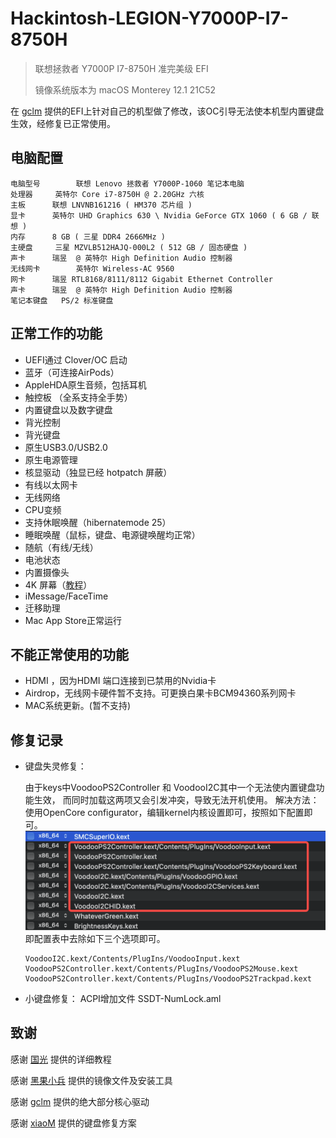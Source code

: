 # Hackintosh-LEGION-Y7000P-I7-8750H  
> 联想拯救者 Y7000P I7-8750H  准完美级 EFI
> 
> 镜像系统版本为 macOS Monterey 12.1 21C52

在 [gclm](https://github.com/gclm/Hackintosh-LEGION-Y7000P-I7-9750H) 
提供的EFI上针对自己的机型做了修改，该OC引导无法使本机型内置键盘生效，经修复已正常使用。 

## 电脑配置 

```
电脑型号		联想 Lenovo 拯救者 Y7000P-1060 笔记本电脑
处理器		英特尔 Core i7-8750H @ 2.20GHz 六核
主板		联想 LNVNB161216 ( HM370 芯片组 )
显卡		英特尔 UHD Graphics 630 \ Nvidia GeForce GTX 1060 ( 6 GB / 联想 )
内存		8 GB ( 三星 DDR4 2666MHz )
主硬盘		三星 MZVLB512HAJQ-000L2 ( 512 GB / 固态硬盘 )
声卡		瑞昱  @ 英特尔 High Definition Audio 控制器
无线网卡		英特尔 Wireless-AC 9560
网卡		瑞昱 RTL8168/8111/8112 Gigabit Ethernet Controller
声卡		瑞昱  @ 英特尔 High Definition Audio 控制器
笔记本键盘	PS/2 标准键盘
```

## 正常工作的功能
- UEFI通过 Clover/OC 启动
- 蓝牙（可连接AirPods）
- AppleHDA原生音频，包括耳机
- 触控板 （全系支持全手势）
- 内置键盘以及数字键盘 
- 背光控制
- 背光键盘
- 原生USB3.0/USB2.0 
- 原生电源管理
- 核显驱动（独显已经 hotpatch 屏蔽）
- 有线以太网卡
- 无线网络
- CPU变频
- 支持休眠唤醒（hibernatemode 25）
- 睡眠唤醒（鼠标，键盘、电源键唤醒均正常）
- 随航（有线/无线）
- 电池状态
- 内置摄像头
- 4K 屏幕（[教程](https://github.com/xiaoMGitHub/LEGION_Y7000Series_Hackintosh/tree/master/4K_Display_Config)）
- iMessage/FaceTime
- 迁移助理
- Mac App Store正常运行


## 不能正常使用的功能
- HDMI ，因为HDMI 端口连接到已禁用的Nvidia卡
- Airdrop，无线网卡硬件暂不支持。可更换白果卡BCM94360系列网卡
- MAC系统更新。(暂不支持)



## 修复记录
- 键盘失灵修复：

	由于keys中VoodooPS2Controller 和 VoodooI2C其中一个无法使内置键盘功能生效， 而同时加载这两项又会引发冲突，导致无法开机使用。
  	解决方法：使用OpenCore configurator，编辑kernel内核设置即可，按照如下配置即可。
	![image](image/voodoo.png)
  	即配置表中去除如下三个选项即可。
  ```
  VoodooI2C.kext/Contents/PlugIns/VoodooInput.kext
  VoodooPS2Controller.kext/Contents/PlugIns/VoodooPS2Mouse.kext
  VoodooPS2Controller.kext/Contents/PlugIns/VoodooPS2Trackpad.kext
  ```
- 小键盘修复：
	ACPI增加文件 SSDT-NumLock.aml


## 致谢

感谢 [国光](https://apple.sqlsec.com/) 提供的详细教程	 

感谢 [黑果小兵](https://blog.daliansky.net/) 提供的镜像文件及安装工具	 

感谢 [gclm](https://github.com/gclm/Hackintosh-LEGION-Y7000P-I7-9750H) 提供的绝大部分核心驱动 	

感谢 [xiaoM](https://github.com/xiaoMGitHub/LEGION_Y7000Series_Hackintosh/releases) 提供的键盘修复方案




